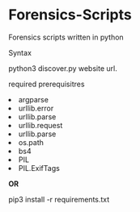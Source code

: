 # Forensics-Scripts
Forensics  scripts written in python
<p> Syntax</p>

<p> python3 discover.py  website url. </p>


<p> required prerequisitres</p>


<li> argparse
<li> urllib.error
<li> urllib.parse
<li>urllib.request
<li>urllib.parse 
<li> os.path
<li> bs4 
<li>PIL 
<li> PIL.ExifTags 
</li>

**OR**

<p> pip3 install -r requirements.txt </p>

